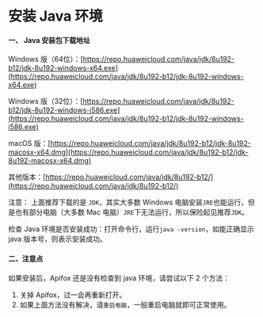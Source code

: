 # 安装 Java 环境

#### 一、 Java 安装包下载地址

Windows 版（64位）：[https://repo.huaweicloud.com/java/jdk/8u192-b12/jdk-8u192-windows-x64.exe](https://repo.huaweicloud.com/java/jdk/8u192-b12/jdk-8u192-windows-x64.exe)

Windows 版（32位）：[https://repo.huaweicloud.com/java/jdk/8u192-b12/jdk-8u192-windows-i586.exe](https://repo.huaweicloud.com/java/jdk/8u192-b12/jdk-8u192-windows-i586.exe)

macOS 版：[https://repo.huaweicloud.com/java/jdk/8u192-b12/jdk-8u192-macosx-x64.dmg](https://repo.huaweicloud.com/java/jdk/8u192-b12/jdk-8u192-macosx-x64.dmg)

其他版本：[https://repo.huaweicloud.com/java/jdk/8u192-b12/](https://repo.huaweicloud.com/java/jdk/8u192-b12/)



注意： 上面推荐下载的是 `JDK`，其实大多数 Windows 电脑安装`JRE`也能运行，但是也有部分电脑（大多数 Mac 电脑）`JRE`下无法运行，所以保险起见推荐`JDK`。

检查 Java 环境是否安装成功：打开命令行，运行`java -version`，如能正确显示 java 版本号，则表示安装成功。

#### 二、注意点 

如果安装后，Apifox 还是没有检查到 java 环境，请尝试以下 2 个方法：

1. 关掉 Apifox，过一会再重新打开。
2. 如果上面方法没有解决，请`重启电脑`，一般重启电脑就即可正常使用。
